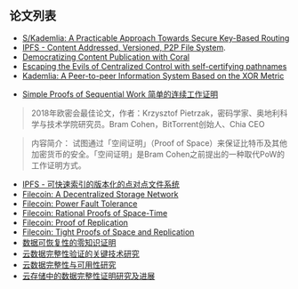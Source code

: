 ## 论文列表

- [S/Kademlia: A Practicable Approach Towards Secure Key-Based Routing](https://web.archive.org/web/20170809130252/http://www.tm.uka.de/doc/SKademlia_2007.pdf)
- [IPFS - Content Addressed, Versioned, P2P File System](https://github.com/ipfs/papers/raw/master/ipfs-cap2pfs/ipfs-p2p-file-system.pdf).
- [Democratizing Content Publication with Coral](https://web.archive.org/web/20181117012712/http://www.coralcdn.org/docs/coral-nsdi04.pdf)
- [Escaping the Evils of Centralized Control with self-certifying pathnames](http://www.sigops.org/ew-history/1998/papers/mazieres.ps)
- [Kademlia: A Peer-to-peer Information System Based on the XOR Metric](http://pdos.csail.mit.edu/~petar/papers/maymounkov-kademlia-lncs.pdf)
+ [Simple Proofs of Sequential Work 简单的连续工作证明](https://eprint.iacr.org/2018/183.pdf)
> 2018年欧密会最佳论文，作者：Krzysztof Pietrzak，密码学家、奥地利科学与技术学院研究员。Bram Cohen，BitTorrent创始人、Chia CEO

>内容简介：
>试图通过「空间证明」（Proof of Space）来保证比特币及其他加密货币的安全。「空间证明」是Bram Cohen之前提出的一种取代PoW的工作证明方式。


+ [IPFS - 可快速索引的版本化的点对点文件系统](https://gguoss.github.io/2017/05/28/ipfs/)
+ [Filecoin: A Decentralized Storage Network](../paper/filecoin.pdf)
+ [Filecoin: Power Fault Tolerance](../paper/3.pdf)
+ [Filecoin: Rational Proofs of Space-Time](../paper/4.pdf)
+ [Filecoin: Proof of Replication](../paper/5.pdf)
+ [Filecoin: Tight Proofs of Space and Replication](https://eprint.iacr.org/2018/702.pdf)
+ [数据可恢复性的零知识证明](../paper/6.pdf)
+ [云数据完整性验证的关键技术研究](../paper/1.pdf)
+ [云数据完整性与可用性研究](../paper/2.pdf)
+ [云存储中的数据完整性证明研究及进展](../paper/7.pdf)


